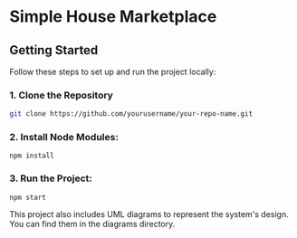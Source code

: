 # Simple House Marketplace

## Getting Started

Follow these steps to set up and run the project locally:

### 1. Clone the Repository

```bash
git clone https://github.com/yourusername/your-repo-name.git
```

### 2. Install Node Modules:

```
npm install
```

### 3. Run the Project:

```
npm start
```

This project also includes UML diagrams to represent the system's design. You can find them in the diagrams directory.
